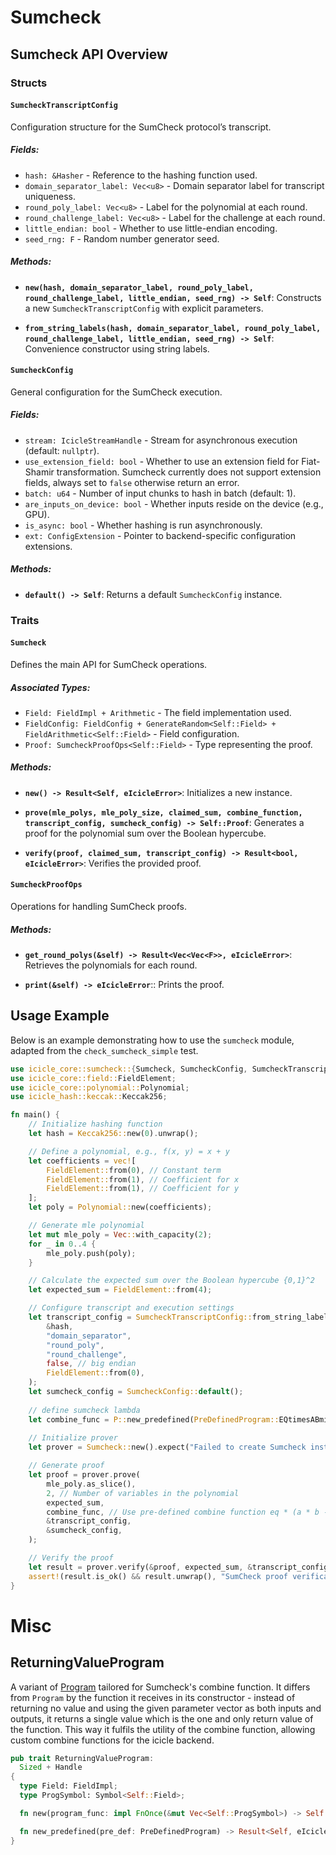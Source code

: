 # Sumcheck

## Sumcheck API Overview

### **Structs**

#### `SumcheckTranscriptConfig`
Configuration structure for the SumCheck protocol’s transcript.

##### **Fields:**
- `hash: &Hasher` - Reference to the hashing function used.
- `domain_separator_label: Vec<u8>` - Domain separator label for transcript uniqueness.
- `round_poly_label: Vec<u8>` - Label for the polynomial at each round.
- `round_challenge_label: Vec<u8>` - Label for the challenge at each round.
- `little_endian: bool` - Whether to use little-endian encoding.
- `seed_rng: F` - Random number generator seed.

##### **Methods:**
- **`new(hash, domain_separator_label, round_poly_label, round_challenge_label, little_endian, seed_rng) -> Self`**:
  Constructs a new `SumcheckTranscriptConfig` with explicit parameters.

- **`from_string_labels(hash, domain_separator_label, round_poly_label, round_challenge_label, little_endian, seed_rng) -> Self`**:
  Convenience constructor using string labels.

#### `SumcheckConfig`
General configuration for the SumCheck execution.

##### **Fields:**
- `stream: IcicleStreamHandle` - Stream for asynchronous execution (default: `nullptr`).
- `use_extension_field: bool` - Whether to use an extension field for Fiat-Shamir transformation. Sumcheck currently does not support extension fields, always set to `false` otherwise return an error.
- `batch: u64` - Number of input chunks to hash in batch (default: 1).
- `are_inputs_on_device: bool` - Whether inputs reside on the device (e.g., GPU).
- `is_async: bool` - Whether hashing is run asynchronously.
- `ext: ConfigExtension` - Pointer to backend-specific configuration extensions.

##### **Methods:**
- **`default() -> Self`**: 
  Returns a default `SumcheckConfig` instance.

### **Traits**

#### `Sumcheck`
Defines the main API for SumCheck operations.

##### **Associated Types:**
- `Field: FieldImpl + Arithmetic` - The field implementation used.
- `FieldConfig: FieldConfig + GenerateRandom<Self::Field> + FieldArithmetic<Self::Field>` - Field configuration.
- `Proof: SumcheckProofOps<Self::Field>` - Type representing the proof.

##### **Methods:**
- **`new() -> Result<Self, eIcicleError>`**:
  Initializes a new instance.

- **`prove(mle_polys, mle_poly_size, claimed_sum, combine_function, transcript_config, sumcheck_config) -> Self::Proof`**:
  Generates a proof for the polynomial sum over the Boolean hypercube.

- **`verify(proof, claimed_sum, transcript_config) -> Result<bool, eIcicleError>`**:
  Verifies the provided proof.


#### `SumcheckProofOps`
Operations for handling SumCheck proofs.

##### **Methods:**
- **`get_round_polys(&self) -> Result<Vec<Vec<F>>, eIcicleError>`**:
  Retrieves the polynomials for each round.

- **`print(&self) -> eIcicleError`**::
  Prints the proof.


## **Usage Example**

Below is an example demonstrating how to use the `sumcheck` module, adapted from the `check_sumcheck_simple` test.

```rust
use icicle_core::sumcheck::{Sumcheck, SumcheckConfig, SumcheckTranscriptConfig};
use icicle_core::field::FieldElement;
use icicle_core::polynomial::Polynomial;
use icicle_hash::keccak::Keccak256;

fn main() {
    // Initialize hashing function
    let hash = Keccak256::new(0).unwrap();

    // Define a polynomial, e.g., f(x, y) = x + y
    let coefficients = vec![
        FieldElement::from(0), // Constant term
        FieldElement::from(1), // Coefficient for x
        FieldElement::from(1), // Coefficient for y
    ];
    let poly = Polynomial::new(coefficients);

    // Generate mle polynomial
    let mut mle_poly = Vec::with_capacity(2);
    for _ in 0..4 {
        mle_poly.push(poly);
    }

    // Calculate the expected sum over the Boolean hypercube {0,1}^2
    let expected_sum = FieldElement::from(4);

    // Configure transcript and execution settings
    let transcript_config = SumcheckTranscriptConfig::from_string_labels(
        &hash,
        "domain_separator",
        "round_poly",
        "round_challenge",
        false, // big endian
        FieldElement::from(0),
    );
    let sumcheck_config = SumcheckConfig::default();
   
    // define sumcheck lambda
    let combine_func = P::new_predefined(PreDefinedProgram::EQtimesABminusC).unwrap();
    
    // Initialize prover
    let prover = Sumcheck::new().expect("Failed to create Sumcheck instance");

    // Generate proof
    let proof = prover.prove(
        mle_poly.as_slice(),
        2, // Number of variables in the polynomial
        expected_sum,
        combine_func, // Use pre-defined combine function eq * (a * b - c)
        &transcript_config,
        &sumcheck_config,
    );

    // Verify the proof
    let result = prover.verify(&proof, expected_sum, &transcript_config);
    assert!(result.is_ok() && result.unwrap(), "SumCheck proof verification failed!");
}
```
# Misc
## ReturningValueProgram
A variant of [Program](./program.md) tailored for Sumcheck's combine function. It differs from `Program` by the function it receives in its constructor - instead of returning no value and using the given parameter vector as both inputs and outputs, it returns a single value which is the one and only return value of the function. This way it fulfils the utility of the combine function, allowing custom combine functions for the icicle backend.
```rust
pub trait ReturningValueProgram:
  Sized + Handle
{
  type Field: FieldImpl;
  type ProgSymbol: Symbol<Self::Field>;

  fn new(program_func: impl FnOnce(&mut Vec<Self::ProgSymbol>) -> Self::ProgSymbol, nof_parameters: u32) -> Result<Self, eIcicleError>;

  fn new_predefined(pre_def: PreDefinedProgram) -> Result<Self, eIcicleError>;
}
```
